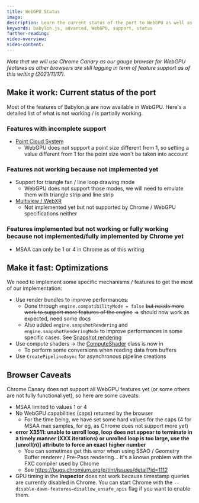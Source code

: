 ```yaml
---
title: WebGPU Status
image: 
description: Learn the current status of the port to WebGPU as well as the next steps and caveats to be aware of.
keywords: babylon.js, advanced, WebGPU, support, status
further-reading:
video-overview:
video-content:
---
```


*Note that we will use Chrome Canary as our gauge browser for WebGPU features as other browsers are still lagging in term of feature support as of this writing (2021/11/17).*

## Make it work: Current status of the port
Most of the features of Babylon.js are now available in WebGPU. Here's a detailed list of what is not working / is partially working.

### Features with incomplete support
* [Point Cloud System](/typedoc/classes/babylon.pointscloudsystem)
  * WebGPU does not support a point size different from 1, so setting a value different from 1 for the point size won't be taken into account

### Features not working because not implemented yet
* Support for triangle fan / line loop drawing mode
  * WebGPU does not support those modes, we will need to emulate them with triangle strip and line strip
* [Multiview / WebXR](/divingDeeper/cameras/multiViewsPart1)
  * Not implemented yet but not supported by Chrome / WebGPU specifications neither

### Features implemented but not working or fully working because not implemented/fully implemented by Chrome yet
* MSAA can only be 1 or 4 in Chrome as of this writing

## Make it fast: Optimizations
We need to implement some specific mechanisms / features to get the most of our implementation:
* Use render bundles to improve performances:
  * Done through `engine.compatibilityMode = false` ~~but needs more work to support more features of the engine~~ => should now work as expected, need some docs
  * Also added `engine.snapshotRendering` and `engine.snapshotRenderingMode` to improve performances in some specific cases. See [Snapshot rendering](/advanced_topics/webGPU/webGPUSnapshotRendering)
* Use compute shaders -> the [ComputeShader](/advanced_topics/shaders/computeShader) class is now in
  * To perform some conversions when reading data from buffers
* Use `CreatePipelineAsync` for asynchronous pipeline creations

## Browser Caveats
Chrome Canary does not support all WebGPU features yet (or some others are not fully functional yet), so here are some caveats:
* MSAA limited to values 1 or 4
* No WebGPU capabilities (caps) returned by the browser
  * For the time being, we have set some hard values for the caps (4 for MSAA max samples, for eg, as Chrome does not support more yet)
* **error X3511: unable to unroll loop, loop does not appear to terminate in a timely manner (XXX iterations) or unrolled loop is too large, use the [unroll(n)] attribute to force an exact higher number**
  * You can sometimes get this error when using SSAO / Geometry Buffer renderer / Pre-Pass rendering... It's a known problem with the FXC compiler used by Chrome
  * See https://bugs.chromium.org/p/tint/issues/detail?id=1112
* GPU timing in the **Inspector** does not work because timestamp queries are currently disabled in Chrome. You can start Chrome with the `--disable-dawn-features=disallow_unsafe_apis` flag if you want to enable them.
